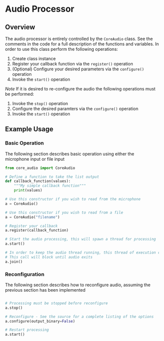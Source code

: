 # Audio Processor

## Overview

The audio processor is entirely controlled by the `CoreAudio` class.
See the comments in the code for a full description of the functions and variables. 
In order to use this class perform the following operations:
1. Create class instance
2. Register your callback function via the `register()` operation
3. (Optional) Configure your desired parameters via the `configure()` operation
4. Invoke the `start()` operation

*Note* If it is desired to re-configure the audio the following operations must be performed:
1. Invoke the `stop()` operation
2. Configure the desired paramters via the `configure()` operation
3. Invoke the `start()` operation

## Example Usage

### Basic Operation

The following section describes basic operation using either the microphone input or file input
```python
from core_audio import CoreAudio

# Define a function to take the list output
def callback_function(values):
    """My simple callback function"""
    print(values)

# Use this constructor if you wish to read from the microphone
a = CoreAudio()

# Use this constructor if you wish to read from a file
a = CoreAudio("filename")

# Register your callback
a.register(callback_function)

# Start the audio processing, this will spawn a thread for processing
a.start()

# In order to keep the audio thread running, this thread of execution cannot exit
# This call will block until audio exits
a.join()
```

### Reconfiguration

The following section describes how to reconfigure audio, assuming the previous section has been implemented
```python

# Processing must be stopped before reconfigure
a.stop()

# Reconfigure - See the source for a complete listing of the options
a.configure(output_binary=False)

# Restart processing
a.start()
```
